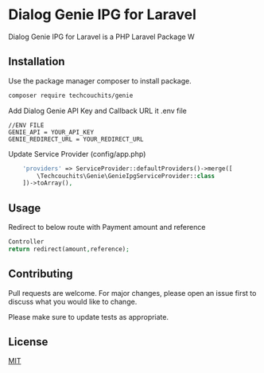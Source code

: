 # Dialog Genie IPG for Laravel

Dialog Genie IPG for Laravel is a PHP Laravel Package W

## Installation

Use the package manager composer to install package.

```bash
composer require techcouchits/genie
```

Add Dialog Genie API Key and Callback URL it .env file

```env
//ENV FILE
GENIE_API = YOUR_API_KEY
GENIE_REDIRECT_URL = YOUR_REDIRECT_URL
```

Update Service Provider (config/app.php)

```php
    'providers' => ServiceProvider::defaultProviders()->merge([
        \Techcouchits\Genie\GenieIpgServiceProvider::class
    ])->toArray(),
```

## Usage

Redirect to below route with Payment amount and reference

```php
Controller
return redirect(amount,reference);
```

## Contributing

Pull requests are welcome. For major changes, please open an issue first
to discuss what you would like to change.

Please make sure to update tests as appropriate.

## License

[MIT](https://choosealicense.com/licenses/mit/)

